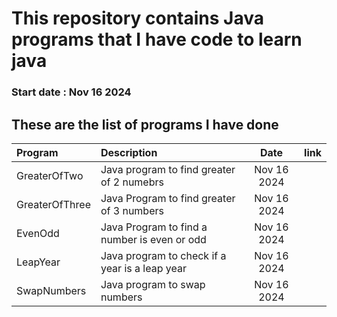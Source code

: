 # This repository contains Java programs that I have code to learn java

### Start date : Nov 16 2024



## These are the list of programs I have done


| Program         | Description                                    |    Date     | link |
|:----------------|:-----------------------------------------------|:-----------:|-----:|
| GreaterOfTwo    | Java program to find greater of 2 numebrs      | Nov 16 2024 |      |
| GreaterOfThree  | Java Program to find greater of 3 numbers      | Nov 16 2024 |      |
| EvenOdd         | Java Program to find a number is even or odd   | Nov 16 2024 |      |
| LeapYear        | Java program to check if a year is a leap year | Nov 16 2024 |      |
| SwapNumbers     | Java program to swap numbers                   | Nov 16 2024 |      | 
